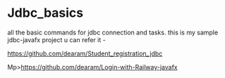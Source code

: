 ﻿# Jdbc_basics
all the basic commands for jdbc connection and tasks.
this is my sample jdbc-javafx project u can refer it - <p>https://github.com/dearam/Student_registration_jdbc</p>
Mp>https://github.com/dearam/Login-with-Railway-javafx</p>
